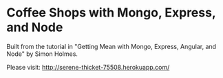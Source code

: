 # Coffee Shops with Mongo, Express, and Node 

Built from the tutorial in "Getting Mean with Mongo, Express, Angular, and Node" by Simon Holmes. 

Please visit: http://serene-thicket-75508.herokuapp.com/

